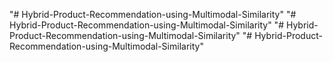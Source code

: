 "# Hybrid-Product-Recommendation-using-Multimodal-Similarity" 
"# Hybrid-Product-Recommendation-using-Multimodal-Similarity" 
"# Hybrid-Product-Recommendation-using-Multimodal-Similarity" 
"# Hybrid-Product-Recommendation-using-Multimodal-Similarity" 
